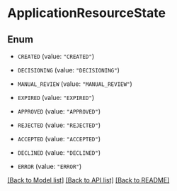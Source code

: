 # ApplicationResourceState

## Enum


* `CREATED` (value: `"CREATED"`)

* `DECISIONING` (value: `"DECISIONING"`)

* `MANUAL_REVIEW` (value: `"MANUAL_REVIEW"`)

* `EXPIRED` (value: `"EXPIRED"`)

* `APPROVED` (value: `"APPROVED"`)

* `REJECTED` (value: `"REJECTED"`)

* `ACCEPTED` (value: `"ACCEPTED"`)

* `DECLINED` (value: `"DECLINED"`)

* `ERROR` (value: `"ERROR"`)


[[Back to Model list]](../README.md#documentation-for-models) [[Back to API list]](../README.md#documentation-for-api-endpoints) [[Back to README]](../README.md)



